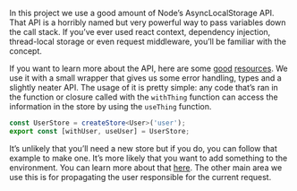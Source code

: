 In this project we use a good amount of Node’s AsyncLocalStorage API. That API is a horribly named but very powerful way to pass variables down the call stack. If you’ve ever used react context, dependency injection, thread-local storage or even request middleware, you’ll be familiar with the concept.

If you want to learn more about the API, here are some [good](https://developers.cloudflare.com/workers/runtime-apis/nodejs/asynclocalstorage/) [resources](https://pawelgrzybek.com/avoid-parameter-drilling-by-using-the-node-js-asynclocalstorage/). We use it with a small wrapper that gives us some error handling, types and a slightly neater API. The usage of it is pretty simple: any code that’s ran in the function or closure called with the `withThing` function can access the information in the store by using the `useThing` function.

```ts
const UserStore = createStore<User>('user');
export const [withUser, useUser] = UserStore;
```

It’s unlikely that you’ll need a new store but if you do, you can follow that example to make one. It’s more likely that you want to add something to the environment. You can learn more about that [here](./env.md). The other main area we use this is for propagating the user responsible for the current request.

